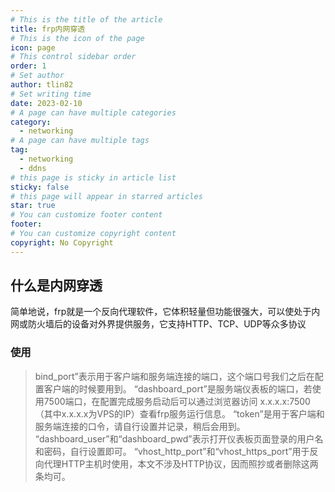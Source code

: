 ```yaml
---
# This is the title of the article
title: frp内网穿透
# This is the icon of the page
icon: page
# This control sidebar order
order: 1
# Set author
author: tlin82
# Set writing time
date: 2023-02-10
# A page can have multiple categories
category:
  - networking
# A page can have multiple tags
tag:
  - networking
  - ddns
# this page is sticky in article list
sticky: false
# this page will appear in starred articles
star: true
# You can customize footer content
footer: 
# You can customize copyright content
copyright: No Copyright
---
```




## 什么是内网穿透

简单地说，frp就是一个反向代理软件，它体积轻量但功能很强大，可以使处于内网或防火墙后的设备对外界提供服务，它支持HTTP、TCP、UDP等众多协议

### 使用

> bind_port”表示用于客户端和服务端连接的端口，这个端口号我们之后在配置客户端的时候要用到。
“dashboard_port”是服务端仪表板的端口，若使用7500端口，在配置完成服务启动后可以通过浏览器访问 x.x.x.x:7500 （其中x.x.x.x为VPS的IP）查看frp服务运行信息。
“token”是用于客户端和服务端连接的口令，请自行设置并记录，稍后会用到。
“dashboard_user”和“dashboard_pwd”表示打开仪表板页面登录的用户名和密码，自行设置即可。
“vhost_http_port”和“vhost_https_port”用于反向代理HTTP主机时使用，本文不涉及HTTP协议，因而照抄或者删除这两条均可。
